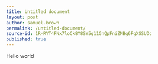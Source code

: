 ```yaml
---
title: Untitled document
layout: post
author: samuel.brown
permalink: /untitled-document/
source-id: 1R-RYT4FNx7loCk8Y8SY5g11GnQpFniZMBg6FgXSSUDc
published: true
---
```

Hello world

